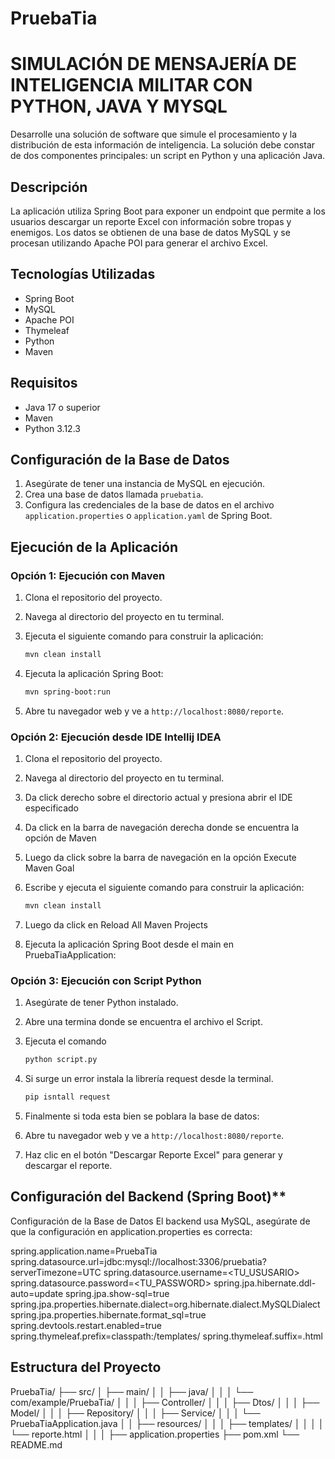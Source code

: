 # PruebaTia
# SIMULACIÓN DE MENSAJERÍA DE INTELIGENCIA MILITAR CON PYTHON, JAVA Y MYSQL

Desarrolle una solución de software que simule el procesamiento y la distribución de esta información de inteligencia. La solución debe constar de dos componentes principales: un script en Python y una aplicación Java.

## Descripción

La aplicación utiliza Spring Boot para exponer un endpoint que permite a los usuarios descargar un reporte Excel con información sobre tropas y enemigos. Los datos se obtienen de una base de datos MySQL y se procesan utilizando Apache POI para generar el archivo Excel.

## Tecnologías Utilizadas

* Spring Boot
* MySQL
* Apache POI
* Thymeleaf
* Python
* Maven

## Requisitos

* Java 17 o superior
* Maven
* Python 3.12.3

## Configuración de la Base de Datos

1.  Asegúrate de tener una instancia de MySQL en ejecución.
2.  Crea una base de datos llamada `pruebatia`.
3.  Configura las credenciales de la base de datos en el archivo `application.properties` o `application.yaml` de Spring Boot.

## Ejecución de la Aplicación

### Opción 1: Ejecución con Maven

1.  Clona el repositorio del proyecto.
2.  Navega al directorio del proyecto en tu terminal.
3.  Ejecuta el siguiente comando para construir la aplicación:

    ```bash
    mvn clean install
    ```

4.  Ejecuta la aplicación Spring Boot:

    ```bash
    mvn spring-boot:run
    ```

5.  Abre tu navegador web y ve a `http://localhost:8080/reporte`.

### Opción 2: Ejecución desde IDE Intellij IDEA

1.  Clona el repositorio del proyecto.
2.  Navega al directorio del proyecto en tu terminal.
3.  Da click derecho sobre el directorio actual y presiona abrir el IDE especificado 
4.  Da click en la barra de navegación derecha donde se encuentra la opción de Maven
5.  Luego da click sobre la barra de navegación en la opción Execute Maven Goal
6.  Escribe y ejecuta el siguiente comando para construir la aplicación:

    ```bash
    mvn clean install
    ```

7.  Luego da click en Reload All Maven Projects
8.  Ejecuta la aplicación Spring Boot desde el main en PruebaTiaApplication:

### Opción 3: Ejecución con Script Python

1.  Asegúrate de tener Python instalado.
2.  Abre una termina donde se encuentra el archivo el Script.
3.  Ejecuta el comando
   
    ```bash
    python script.py
    ```
5.  Si surge un error instala la librería request desde la terminal.
   
    ```bash
    pip isntall request
    ```
7.  Finalmente si toda esta bien se poblara la base de datos:
8.  Abre tu navegador web y ve a `http://localhost:8080/reporte`.
9.  Haz clic en el botón "Descargar Reporte Excel" para generar y descargar el reporte.

## Configuración del Backend (Spring Boot)**
Configuración de la Base de Datos
El backend usa MySQL, asegúrate de que la configuración en application.properties es correcta:

spring.application.name=PruebaTia
spring.datasource.url=jdbc:mysql://localhost:3306/pruebatia?serverTimezone=UTC
spring.datasource.username=<TU_USUSARIO>
spring.datasource.password=<TU_PASSWORD>
spring.jpa.hibernate.ddl-auto=update
spring.jpa.show-sql=true
spring.jpa.properties.hibernate.dialect=org.hibernate.dialect.MySQLDialect
spring.jpa.properties.hibernate.format_sql=true
spring.devtools.restart.enabled=true
spring.thymeleaf.prefix=classpath:/templates/
spring.thymeleaf.suffix=.html

## Estructura del Proyecto
PruebaTia/
├── src/
│   ├── main/
│   │   ├── java/
│   │   │   └── com/example/PruebaTia/
│   │   │       ├── Controller/
│   │   │       ├── Dtos/
│   │   │       ├── Model/
│   │   │       ├── Repository/
│   │   │       ├── Service/
│   │   │       └── PruebaTiaApplication.java
│   │   ├── resources/
│   │   │   ├── templates/
│   │   │   │   └── reporte.html
│   │   │   ├── application.properties
├── pom.xml
└── README.md
